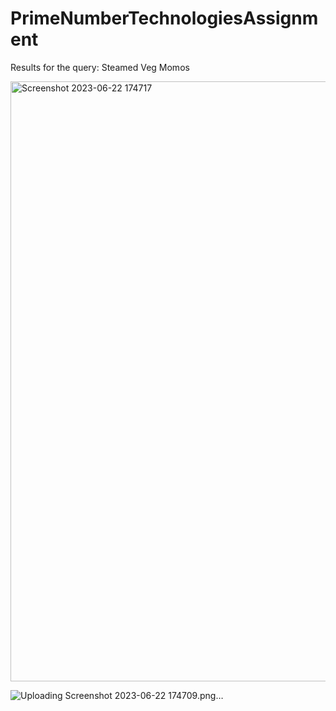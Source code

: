# PrimeNumberTechnologiesAssignment

Results for the query: Steamed Veg Momos

<img width="960" alt="Screenshot 2023-06-22 174717" src="https://github.com/SNEHAASHISH/PrimeNumberTechnologiesAssignment/assets/85332537/15393157-5230-4759-af11-b5ec7150afa5">

![Uploading Screenshot 2023-06-22 174709.png…]()
